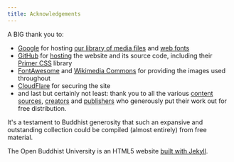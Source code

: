 ```yaml
---
title: Acknowledgements
---
```


A BIG thank you to:

- [Google](https://about.google/) for hosting [our library of media files](https://drive.google.com/drive/folders/1NRjvD6E997jdaRpN5zAqxnaZv0SM-SOv) and [web fonts](https://fonts.google.com/specimen/Gentium+Plus)
- [GitHub](https://github.com/about/) for [hosting](https://pages.github.com/) the website and its source code, including their [Primer CSS](https://primer.style/) library
- [FontAwesome](https://fontawesome.com/) and [Wikimedia Commons](https://commons.wikimedia.org/wiki/Main_Page) for providing the images used throughout
- [CloudFlare](https://www.cloudflare.com/application-security/) for securing the site
- and last but certainly not least: thank you to all the various [content sources](https://www.buddhistuniversity.net/sources/), [creators](https://buddhistuniversity.net/authors/) and [publishers](https://buddhistuniversity.net/publishers/) who generously put their work out for free distribution.

It's a testament to Buddhist generosity that such an expansive and outstanding collection could be compiled (almost entirely) from free material.

The Open Buddhist University is an HTML5 website [built with Jekyll](https://jekyllrb.com/).
